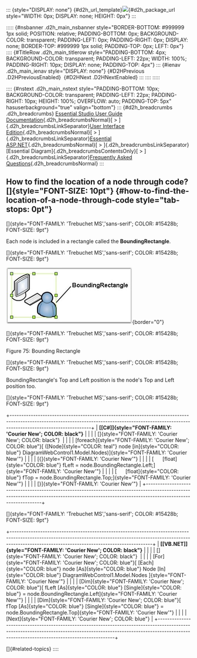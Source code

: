 ::: {style="DISPLAY: none"}
[](ms-xhelp:///?Id=d2h_url_template){#d2h_url_template}![](!package_url!){#d2h_package_url style="WIDTH: 0px; DISPLAY: none; HEIGHT: 0px"}
:::

::::: {#nsbanner .d2h_main_nsbanner style="BORDER-BOTTOM: #999999 1px solid; POSITION: relative; PADDING-BOTTOM: 0px; BACKGROUND-COLOR: transparent; PADDING-LEFT: 0px; PADDING-RIGHT: 0px; DISPLAY: none; BORDER-TOP: #999999 1px solid; PADDING-TOP: 0px; LEFT: 0px"}
:::: {#TitleRow .d2h_main_titlerow style="PADDING-BOTTOM: 4px; BACKGROUND-COLOR: transparent; PADDING-LEFT: 22px; WIDTH: 100%; PADDING-RIGHT: 10px; DISPLAY: none; PADDING-TOP: 4px"}
::: {#ienav .d2h_main_ienav style="DISPLAY: none"}
[](ms-xhelp:///?Id=0656e36b-fbd7-4c74-a9ce-f4733f524de1){#D2HPrevious .D2HPreviousEnabled}  [](ms-xhelp:///?Id=93df2d12-184b-42c8-bb8d-c7ae824e2a35){#D2HNext .D2HNextEnabled}
:::
::::
:::::

:::: {#nstext .d2h_main_nstext style="PADDING-BOTTOM: 10px; BACKGROUND-COLOR: transparent; PADDING-LEFT: 22px; PADDING-RIGHT: 10px; HEIGHT: 100%; OVERFLOW: auto; PADDING-TOP: 5px" hasuserbackground="true" valign="bottom"}
::: {#d2h_breadcrumbs .d2h_breadcrumbs}
[Essential Studio User Guide Documentation](ms-xhelp:///?Id=12457748-09e3-4d74-a240-8e049cedf030){.d2h_breadcrumbsNormal}[ \> ]{.d2h_breadcrumbsLinkSeparator}[User Interface Edition](ms-xhelp:///?Id=c29296b7-531c-413b-a0ec-488ca1f7f669){.d2h_breadcrumbsNormal}[ \> ]{.d2h_breadcrumbsLinkSeparator}[Essential ASP.NET](ms-xhelp:///?Id=25c35330-c127-4dad-9a92-ed79dc7261a6){.d2h_breadcrumbsNormal}[ \> ]{.d2h_breadcrumbsLinkSeparator}[Essential Diagram]{.d2h_breadcrumbsContentsOnly}[ \> ]{.d2h_breadcrumbsLinkSeparator}[Frequently Asked Questions](ms-xhelp:///?Id=e48127dc-ac3c-40e3-b966-263e6c8cbb6c){.d2h_breadcrumbsNormal}
:::

## How to find the location of a node through code?[]{style="FONT-SIZE: 10pt"} {#how-to-find-the-location-of-a-node-through-code style="tab-stops: 0pt"}

[]{style="FONT-FAMILY: 'Trebuchet MS','sans-serif'; COLOR: #15428b; FONT-SIZE: 9pt"} 

Each node is included in a rectangle called the **BoundingRectangle**.

[]{style="FONT-FAMILY: 'Trebuchet MS','sans-serif'; COLOR: #15428b; FONT-SIZE: 9pt"} 

![](ImagesExt/image65_82.jpg){border="0"}

[]{style="FONT-FAMILY: 'Trebuchet MS','sans-serif'; COLOR: #15428b; FONT-SIZE: 9pt"} 

Figure 75: Bounding Rectangle

[]{style="FONT-FAMILY: 'Trebuchet MS','sans-serif'; COLOR: #15428b; FONT-SIZE: 9pt"} 

BoundingRectangle\'s Top and Left position is the node\'s Top and Left position too.

[]{style="FONT-FAMILY: 'Trebuchet MS','sans-serif'; COLOR: #15428b; FONT-SIZE: 9pt"} 

+----------------------------------------------------------------------------------------------------------------------------------------------------------------------------------------------+
| **[\[C#\]]{style="FONT-FAMILY: 'Courier New'; COLOR: black"}**                                                                                                                               |
|                                                                                                                                                                                              |
| []{style="FONT-FAMILY: 'Courier New'; COLOR: black"}                                                                                                                                         |
|                                                                                                                                                                                              |
| [foreach]{style="FONT-FAMILY: 'Courier New'; COLOR: blue"}[ ([Node]{style="COLOR: teal"} node [in]{style="COLOR: blue"} DiagramWebControl1.Model.Nodes)]{style="FONT-FAMILY: 'Courier New'"} |
|                                                                                                                                                                                              |
| [{]{style="FONT-FAMILY: 'Courier New'"}                                                                                                                                                      |
|                                                                                                                                                                                              |
| [      [float]{style="COLOR: blue"} fLeft = node.BoundingRectangle.Left;]{style="FONT-FAMILY: 'Courier New'"}                                                                                |
|                                                                                                                                                                                              |
| [      [float]{style="COLOR: blue"} fTop = node.BoundingRectangle.Top;]{style="FONT-FAMILY: 'Courier New'"}                                                                                  |
|                                                                                                                                                                                              |
| [}]{style="FONT-FAMILY: 'Courier New'"}                                                                                                                                                      |
+----------------------------------------------------------------------------------------------------------------------------------------------------------------------------------------------+

[]{style="FONT-FAMILY: 'Trebuchet MS','sans-serif'; COLOR: #15428b; FONT-SIZE: 9pt"} 

+------------------------------------------------------------------------------------------------------------------------------------------------------------------------------------------------------------------------+
| **[\[VB.NET\]]{style="FONT-FAMILY: 'Courier New'; COLOR: black"}**                                                                                                                                                     |
|                                                                                                                                                                                                                        |
| []{style="FONT-FAMILY: 'Courier New'; COLOR: black"}                                                                                                                                                                   |
|                                                                                                                                                                                                                        |
| [For]{style="FONT-FAMILY: 'Courier New'; COLOR: blue"}[ [Each]{style="COLOR: blue"} node [As]{style="COLOR: blue"} Node [In]{style="COLOR: blue"} DiagramWebControl1.Model.Nodes ]{style="FONT-FAMILY: 'Courier New'"} |
|                                                                                                                                                                                                                        |
| [Dim]{style="FONT-FAMILY: 'Courier New'; COLOR: blue"}[ fLeft [As]{style="COLOR: blue"} [Single]{style="COLOR: blue"} = node.BoundingRectangle.Left]{style="FONT-FAMILY: 'Courier New'"}                               |
|                                                                                                                                                                                                                        |
| [Dim]{style="FONT-FAMILY: 'Courier New'; COLOR: blue"}[ fTop [As]{style="COLOR: blue"} [Single]{style="COLOR: blue"} = node.BoundingRectangle.Top]{style="FONT-FAMILY: 'Courier New'"}                                 |
|                                                                                                                                                                                                                        |
| [Next]{style="FONT-FAMILY: 'Courier New'; COLOR: blue"}                                                                                                                                                                |
+------------------------------------------------------------------------------------------------------------------------------------------------------------------------------------------------------------------------+

[]{#related-topics}
::::

